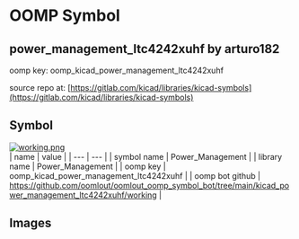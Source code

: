 # OOMP Symbol  
## power_management_ltc4242xuhf  by arturo182  
  
oomp key: oomp_kicad_power_management_ltc4242xuhf  
  
source repo at: [https://gitlab.com/kicad/libraries/kicad-symbols](https://gitlab.com/kicad/libraries/kicad-symbols)  
## Symbol  
  
[![working.png](working_600.png)](working.png)  
| name | value | 
| --- | --- | 
| symbol name | Power_Management | 
| library name | Power_Management | 
| oomp key | oomp_kicad_power_management_ltc4242xuhf | 
| oomp bot github | https://github.com/oomlout/oomlout_oomp_symbol_bot/tree/main/kicad_power_management_ltc4242xuhf/working | 
## Images  
